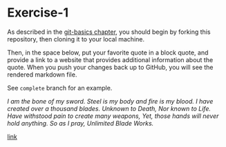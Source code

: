 # Exercise-1

As described in the [git-basics chapter](https://info201.github.io/git-basics.html), you should begin by forking this repository, then cloning it to your local machine.

Then, in the space below, put your favorite quote in a block quote, and provide a link to a website that provides additional information about the quote. When you push your changes back up to GitHub, you will see the rendered markdown file.

See `complete` branch for an example.

 _I am the bone of my sword. 
 Steel is my body and fire is my blood. 
 I have created over a thousand blades.
 Unknown to Death,
 Nor known to Life.
 Have withstood pain to create many weapons, 
 Yet, those hands will never hold anything. 
 So as I pray, Unlimited Blade Works._
 
 [link](http://typemoon.wikia.com/wiki/Unlimited_Blade_Works)
 
 
